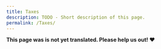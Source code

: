 ```yaml
---
title: Taxes
description: TODO - Short description of this page.
permalink: /Taxes/
---
```


**This page was is not yet translated. Please help us out! ❤**
